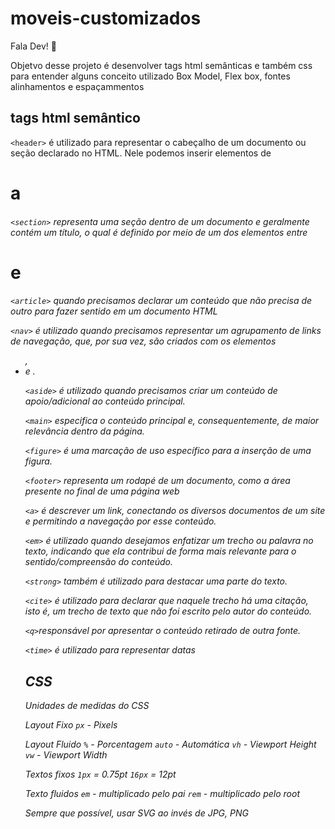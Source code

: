 # moveis-customizados

Fala Dev! 💜

Objetvo desse projeto é desenvolver  tags html semânticas e também css para entender alguns conceito utilizado Box Model, Flex box, fontes alinhamentos e  espaçammentos


## tags html semântico

`<header>` é utilizado para representar o cabeçalho de um documento ou seção declarado no HTML. Nele podemos inserir elementos de <h1> a <h6>

`<section>` representa uma seção dentro de um documento e geralmente contém um título, o qual é definido por meio de um dos elementos entre <h1> e <h6>

`<article>` quando precisamos declarar um conteúdo que não precisa de outro para fazer sentido em um documento HTML

`<nav>` é utilizado quando precisamos representar um agrupamento de links de navegação, que, por sua vez, são criados com os elementos <ul>, <li> e <a>.

`<aside>` é utilizado quando precisamos criar um conteúdo de apoio/adicional ao conteúdo principal.

`<main>` especifica o conteúdo principal e, consequentemente, de maior relevância dentro da página. 

`<figure>` é uma marcação de uso específico para a inserção de uma figura.

 `<footer>` representa um rodapé de um documento, como a área presente no final de uma página web

`<a>` é descrever um link, conectando os diversos documentos de um site e permitindo a navegação por esse conteúdo.

`<em>` é utilizado quando desejamos enfatizar um trecho ou palavra no texto, indicando que ela contribui de forma mais relevante para o sentido/compreensão do conteúdo.

 `<strong>` também é utilizado para destacar uma parte do texto.

`<cite>` é utilizado para declarar que naquele trecho há uma citação, isto é, um trecho de texto que não foi escrito pelo autor do conteúdo.

`<q>`responsável por apresentar o conteúdo retirado de outra fonte.

`<time>` é utilizado para representar datas

## CSS 

Unidades de medidas do CSS

Layout Fixo
`px` - Pixels

Layout Fluido
`%` - Porcentagem
`auto` - Automática
`vh` - Viewport Height
`vw` - Viewport Width

Textos fixos
`1px` = 0.75pt
`16px` = 12pt

Texto fluidos
`em` - multiplicado pelo pai 
`rem` - multiplicado pelo root

Sempre que possível, usar SVG ao invés de JPG, PNG

